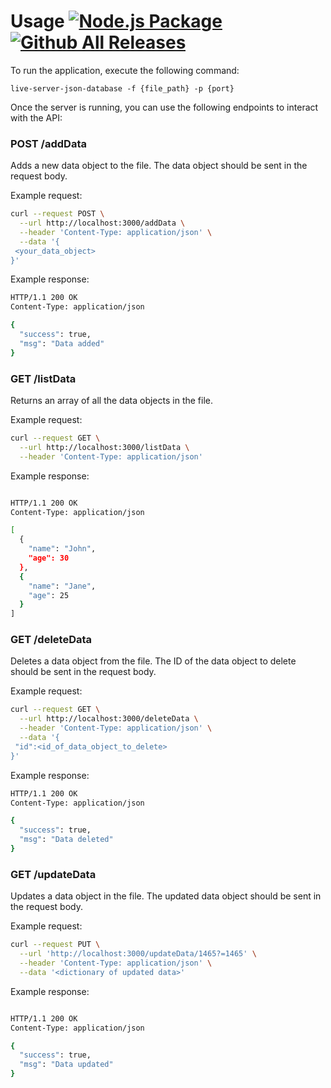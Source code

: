 # Usage [![Node.js Package](https://github.com/shreyash-Pandey-Katni/liveserver-json-database/actions/workflows/npm-publish.yml/badge.svg)](https://github.com/shreyash-Pandey-Katni/liveserver-json-database/actions/workflows/npm-publish.yml) [![Github All Releases](https://img.shields.io/github/downloads/shreyash-Pandey-Katni/live-server-json-database/total.svg)]()

To run the application, execute the following command:

```
live-server-json-database -f {file_path} -p {port}
```

Once the server is running, you can use the following endpoints to interact with the API:

### POST /addData

Adds a new data object to the file. The data object should be sent in the request body.

Example request:

```bash
curl --request POST \
  --url http://localhost:3000/addData \
  --header 'Content-Type: application/json' \
  --data '{
 <your_data_object>
}'
```

Example response:

```bash
HTTP/1.1 200 OK
Content-Type: application/json

{
  "success": true,
  "msg": "Data added"
}
```

### GET /listData

Returns an array of all the data objects in the file.

Example request:

```bash
curl --request GET \
  --url http://localhost:3000/listData \
  --header 'Content-Type: application/json'
```

Example response:

```bash

HTTP/1.1 200 OK
Content-Type: application/json

[
  {
    "name": "John",
    "age": 30
  },
  {
    "name": "Jane",
    "age": 25
  }
]
```

### GET /deleteData

Deletes a data object from the file. The ID of the data object to delete should be sent in the request body.

Example request:

```bash
curl --request GET \
  --url http://localhost:3000/deleteData \
  --header 'Content-Type: application/json' \
  --data '{
 "id":<id_of_data_object_to_delete>
}'
```

Example response:

```bash
HTTP/1.1 200 OK
Content-Type: application/json

{
  "success": true,
  "msg": "Data deleted"
}
```

### GET /updateData

Updates a data object in the file. The updated data object should be sent in the request body.

Example request:

```bash
curl --request PUT \
  --url 'http://localhost:3000/updateData/1465?=1465' \
  --header 'Content-Type: application/json' \
  --data '<dictionary of updated data>'
```

Example response:

```bash

HTTP/1.1 200 OK
Content-Type: application/json

{
  "success": true,
  "msg": "Data updated"
}
```
